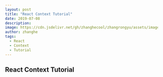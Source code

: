 ```yaml
---
layout: post
title: "React Context Tutorial"
date: 2019-07-08
description:
image: https://cdn.jsdelivr.net/gh/zhanghecool/zhangrongyu/assets/images/default.jpg
author: zhanghe
tags:
  - React
  - Context
  - Tutorial
---
```


## React Context Tutorial
